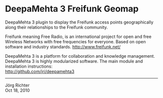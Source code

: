 
DeepaMehta 3 Freifunk Geomap
============================

DeepaMehta 3 plugin to display the Freifunk access points geographically along their relationships to the Freifunk community.

Freifunk meaning Free Radio, is an international project for open and free Wireless Networks with free frequencies for everyone. Based on open software and industry standards.
<http://www.freifunk.net/>

DeepaMehta 3 is a platform for collaboration and knowledge management.
DeepaMehta 3 is highly modularized software. The main module and installation instructions:  
<http://github.com/jri/deepamehta3>


------------
Jörg Richter  
Oct 18, 2010
